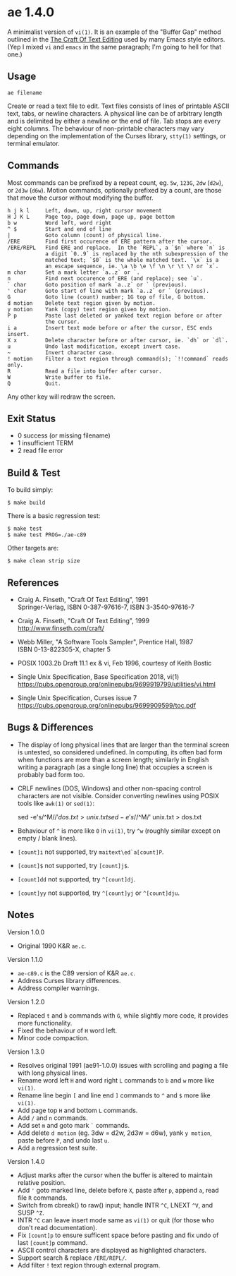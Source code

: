 ae 1.4.0
========

A minimalist version of `vi(1)`.  It is an example of the "Buffer Gap" method outlined in the [The Craft Of Text Editing](http://www.finseth.com/craft/) used by many Emacs style editors.  (Yep I mixed `vi` and `emacs` in the same paragraph; I'm going to hell for that one.)


Usage
-----

    ae filename

Create or read a text file to edit.  Text files consists of lines of printable ASCII text, tabs, or newline characters.  A physical line can be of arbitrary length and is delimited by either a newline or the end of file.  Tab stops are every eight columns.  The behaviour of non-printable characters may vary depending on the implementation of the Curses library, `stty(1)` settings, or terminal emulator.


Commands
--------

Most commands can be prefixed by a repeat count, eg. `5w`, `123G`, `2dw` (`d2w`), or `2d3w` (`d6w`).  Motion commands, optionally prefixed by a count, are those that move the cursor without modifying the buffer.

    h j k l     Left, down, up, right cursor movement
    H J K L     Page top, page down, page up, page bottom
    b w         Word left, word right
    ^ $         Start and end of line
    |           Goto column (count) of physical line.
    /ERE        Find first occurence of ERE pattern after the cursor.
    /ERE/REPL   Find ERE and replace.  In the `REPL`, a `$n` where `n` is
                a digit `0..9` is replaced by the nth subexpression of the
                matched text; `$0` is the whole matched text. `\x` is a
                an escape sequence, ie. \a \b \e \f \n \r \t \? or `x`.
    m char      Set a mark letter `a..z` or `.
    n           Find next occurence of ERE (and replace); see `u`.
    ` char      Goto position of mark `a..z` or ` (previous).
    ' char      Goto start of line with mark `a..z` or ` (previous).
    G           Goto line (count) number; 1G top of file, G bottom.
    d motion    Delete text region given by motion.
    y motion    Yank (copy) text region given by motion.
    P p         Paste last deleted or yanked text region before or after
                the cursor.
    i a         Insert text mode before or after the cursor, ESC ends insert.
    X x         Delete character before or after cursor, ie. `dh` or `dl`.
    u           Undo last modification, except invert case.
    ~           Invert character case.
    ! motion    Filter a text region through command(s); `!!command` reads only.
    R           Read a file into buffer after cursor.
    W           Write buffer to file.
    Q           Quit.

Any other key will redraw the screen.


Exit Status
-----------

- 0 success (or missing filename)
- 1 insufficient TERM
- 2 read file error


Build & Test
------------

To build simply:

    $ make build

There is a basic regression test:

    $ make test
    $ make test PROG=./ae-c89

Other targets are:

    $ make clean strip size


References
----------

* Craig A. Finseth, "Craft Of Text Editing", 1991  
  Springer-Verlag, ISBN 0-387-97616-7, ISBN 3-3540-97616-7

* Craig A. Finseth, "Craft Of Text Editing", 1999  
  <http://www.finseth.com/craft/>

* Webb Miller, "A Software Tools Sampler", Prentice Hall, 1987  
  ISBN 0-13-822305-X, chapter 5

* POSIX 1003.2b Draft 11.1 ex & vi, Feb 1996, courtesy of Keith Bostic

* Single Unix Specification, Base Specification 2018, vi(1)
  <https://pubs.opengroup.org/onlinepubs/9699919799/utilities/vi.html>

* Single Unix Specification, Curses issue 7  
  <https://pubs.opengroup.org/onlinepubs/9699909599/toc.pdf>


Bugs & Differences
------------------

* The display of long physical lines that are larger than the terminal screen is untested, so considered undefined.  In computing, its often bad form when functions are more than a screen length; similarly in English writing a paragraph (as a single long line) that occupies a screen is probably bad form too.

* CRLF newlines (DOS, Windows) and other non-spacing control characters are not visible.  Consider converting newlines using POSIX tools like `awk(1)` or `sed(1)`:

    sed -e's/^M$//' dos.txt > unix.txt
    sed -e's/$/^M/' unix.txt > dos.txt

* Behaviour of `^` is more like `0` in `vi(1)`, try `^w` (roughly similar except on empty / blank lines).

* `[count]i` not supported, try ``maitext\ed`a[count]P``.

* `[count]$` not supported, try `[count]j$`.

* `[count]dd` not supported, try `^[count]dj`.

* `[count]yy` not supported, try `^[count]yj` or `^[count]dju`.


Notes
-----

Version 1.0.0
* Original 1990 K&R `ae.c`.

Version 1.1.0
* `ae-c89.c` is the C89 version of K&R `ae.c`.
* Address Curses library differences.
* Address compiler warnings.

Version 1.2.0
* Replaced `t` and `b` commands with `G`, while slightly more code, it provides more functionality.
* Fixed the behaviour of `H` word left.
* Minor code compaction.

Version 1.3.0
* Resolves original 1991 (ae91-1.0.0) issues with scrolling and paging a file with long physical lines.
* Rename word left `H` and word right `L` commands to `b` and `w` more like `vi(1)`.
* Rename line begin `[` and line end `]` commands to `^` and `$` more like `vi(1)`.
* Add page top `H` and bottom `L` commands.
* Add `/` and `n` commands.
* Add set `m` and goto mark `` ` `` commands.
* Add delete `d motion` (eg. 3dw = d2w, 2d3w = d6w), yank `y motion`, paste before `P`, and undo last `u`.
* Add a regression test suite.

Version 1.4.0
* Adjust marks after the cursor when the buffer is altered to maintain relative position.
* Add `'` goto marked line, delete before `X`, paste after `p`, append `a`, read file `R` commands.
* Switch from cbreak() to raw() input; handle INTR `^C`, LNEXT `^V`, and SUSP `^Z`.
* INTR `^C` can leave insert mode same as `vi(1)` or quit (for those who don't read documentation).
* Fix `[count]p` to ensure sufficent space before pasting and fix undo of last `[count]p` command.
* ASCII control characters are displayed as highlighted characters.
* Support search & replace `/ERE/REPL/`.
* Add filter `!` text region through external program.
